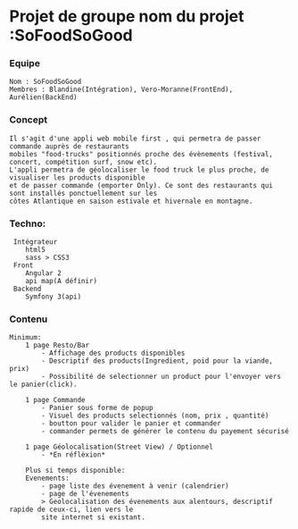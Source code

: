 # Projet de groupe nom du projet :SoFoodSoGood


### Equipe
    Nom : SoFoodSoGood
    Membres : Blandine(Intégration), Vero-Moranne(FrontEnd), Aurélien(BackEnd)
### Concept
    Il s'agit d'une appli web mobile first , qui permetra de passer commande auprès de restaurants
    mobiles "food-trucks" positionnés proche des évènements (festival, concert, compétition surf, snow etc).
    L'appli permetra de géolocaliser le food truck le plus proche, de visualiser les products disponible
    et de passer commande (emporter Only). Ce sont des restaurants qui sont installés ponctuellement sur les
    côtes Atlantique en saison estivale et hivernale en montagne.
### Techno: 
     Intégrateur
        html5
        sass > CSS3
     Front 
        Angular 2
        api map(A définir)
     Backend
        Symfony 3(api)
                

### Contenu
    Minimum:
        1 page Resto/Bar
            - Affichage des products disponibles
            - Descriptif des products(Ingredient, poid pour la viande, prix)
            - Possibilité de selectionner un product pour l'envoyer vers le panier(click).
          
        1 page Commande
            - Panier sous forme de popup
            - Visuel des products selectionnés (nom, prix , quantité)
            - boutton pour valider le panier et commander
            - commander permets de générer le contenu du payement sécurisé
        
        1 page Géolocalisation(Street View) / Optionnel
            - *En réflèxion*
        
        Plus si temps disponible:
        Evenements:
            - page liste des évenement à venir (calendrier)
            - page de l'évenements
            > Geolocalisation des évenements aux alentours, descriptif rapide de ceux-ci, lien vers le
            site internet si existant. 
            
            
            